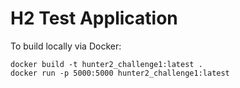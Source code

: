# H2 Test Application

To build locally via Docker:

```
docker build -t hunter2_challenge1:latest .
docker run -p 5000:5000 hunter2_challenge1:latest
```